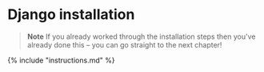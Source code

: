 # Django installation

> **Note** If you already worked through the installation steps then you've 
already done this – you can go straight to the next chapter!

{% include "instructions.md" %}
